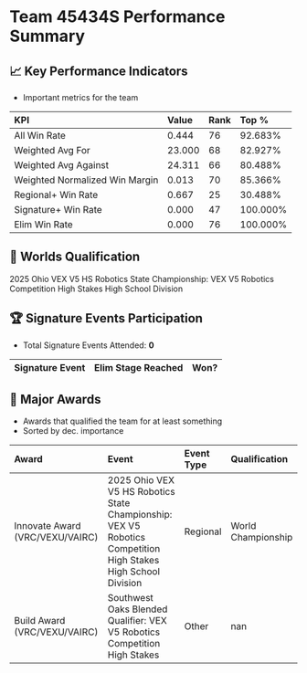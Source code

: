 # Team 45434S Performance Summary

## 📈 Key Performance Indicators
- Important metrics for the team

| KPI | Value | Rank | Top % |
|:---|:-----|:----|:-----|
| All Win Rate | 0.444 | 76 | 92.683% |
| Weighted Avg For | 23.000 | 68 | 82.927% |
| Weighted Avg Against | 24.311 | 66 | 80.488% |
| Weighted Normalized Win Margin | 0.013 | 70 | 85.366% |
| Regional+ Win Rate | 0.667 | 25 | 30.488% |
| Signature+ Win Rate | 0.000 | 47 | 100.000% |
| Elim Win Rate | 0.000 | 76 | 100.000% |


## 🎯 Worlds Qualification
2025 Ohio VEX V5 HS Robotics State Championship: VEX V5 Robotics Competition High Stakes High School Division

## 🏆 Signature Events Participation
- Total Signature Events Attended: **0**

| Signature Event | Elim Stage Reached | Won? |
|:----------------|:-------------------|:----|


## 🥇 Major Awards
- Awards that qualified the team for at least something
- Sorted by dec. importance

| Award | Event | Event Type | Qualification |
|:------|:------|:-----------|:--------------|
| Innovate Award (VRC/VEXU/VAIRC) | 2025 Ohio VEX V5 HS Robotics State Championship: VEX V5 Robotics Competition High Stakes High School Division | Regional | World Championship |
| Build Award (VRC/VEXU/VAIRC) | Southwest Oaks Blended Qualifier: VEX V5 Robotics Competition High Stakes | Other | nan |

